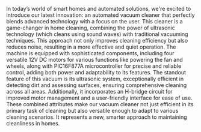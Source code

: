 In today’s world of smart homes and automated solutions, we're excited to introduce our latest innovation: an
automated vacuum cleaner that perfectly blends advanced technology with a focus on the user. This cleaner is
a game-changer in home cleaning, combining the power of ultrasonic technology (which cleans using sound
waves) with traditional vacuuming techniques. This approach not only improves cleaning efficiency but also
reduces noise, resulting in a more effective and quiet operation. The machine is equipped with sophisticated
components, including four versatile 12V DC motors for various functions like powering the fan and
wheels, along with PIC16F877A microcontroller for precise and reliable control, adding both power and
adaptability to its features.
The standout feature of this vacuum is its ultrasonic system, exceptionally efficient in detecting dirt and
assessing surfaces, ensuring comprehensive cleaning across all areas. Additionally, it incorporates an H-bridge
circuit for improved motor management and a user-friendly interface for ease of use. These combined
attributes make our vacuum cleaner not just efficient in its primary task of cleaning but also versatile enough to
adapt to various cleaning scenarios. It represents a new, smarter approach to maintaining cleanliness in
homes.
